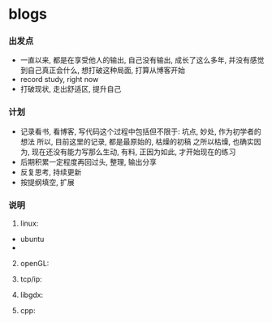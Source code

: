# blogs

### 出发点
- 一直以来, 都是在享受他人的输出, 自己没有输出, 成长了这么多年, 并没有感觉到自己真正会什么, 想打破这种局面, 打算从博客开始
- record study, right now
- 打破现状, 走出舒适区, 提升自己

### 计划
- 记录看书, 看博客, 写代码这个过程中包括但不限于: 坑点, 妙处, 作为初学者的想法
    所以, 目前这里的记录, 都是最原始的, 枯燥的初稿
    之所以枯燥, 也确实因为, 现在还没有能力写那么生动, 有料, 正因为如此, 才开始现在的练习
- 后期积累一定程度再回过头, 整理, 输出分享
- 反复思考, 持续更新
- 按提纲填空, 扩展

### 说明
1. linux:
- ubuntu
- 

2. openGL:

3. tcp/ip:

4. libgdx:

5. cpp: